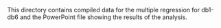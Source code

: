 This directory contains compiled data for the multiple regression for db1-db6 and the PowerPoint file showing the results of the analysis.
